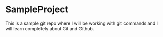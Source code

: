 # SampleProject
This is a sample git repo where  I will be working with git commands and I will learn completely about  Git and Github.
